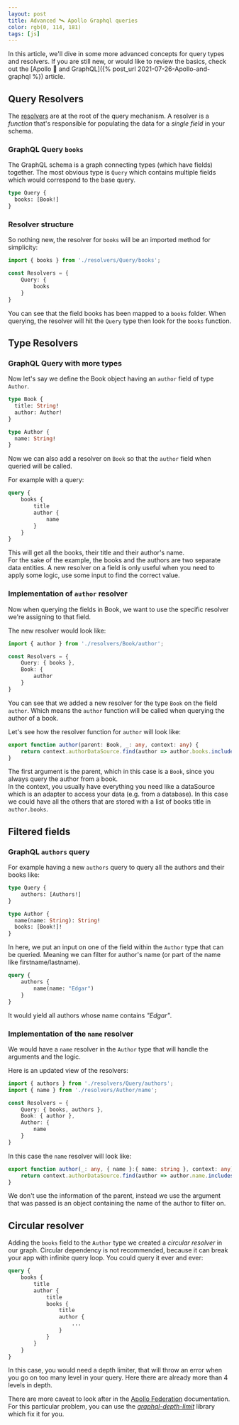 ```yaml
---
layout: post
title: Advanced 🛰 Apollo Graphql queries
color: rgb(0, 114, 181)
tags: [js]
---
```


In this article, we'll dive in some more advanced concepts for query types and resolvers.
If you are still new, or would like to review the basics, 
check out the [Apollo 🚀 and GraphQL]({% post_url 2021-07-26-Apollo-and-graphql %}) article.

## Query Resolvers

The [resolvers][1] are at the root of the query mechanism. 
A resolver is a _function_ that's responsible for populating the data for a _single field_ in your schema.

### GraphQL Query `books`

The GraphQL schema is a graph connecting types (which have fields) together.
The most obvious type is `Query` which contains multiple fields which would correspond to the base query.

```graphql
type Query {
  books: [Book!]
}
```

### Resolver structure

So nothing new, the resolver for `books` will be an imported method for simplicity:

```typescript
import { books } from './resolvers/Query/books';

const Resolvers = {
    Query: {
        books
    }
}
```

You can see that the field books has been mapped to a `books` folder.
When querying, the resolver will hit the `Query` type then look for the `books` function.

## Type Resolvers

### GraphQL Query with more types

Now let's say we define the Book object having an `author` field of type `Author`.

```graphql
type Book {
  title: String!
  author: Author!
}

type Author {
  name: String!
}
```

Now we can also add a resolver on `Book` so that the `author` field when queried will be called.

For example with a query:
```graphql
query {
    books {
        title 
        author {
            name
        }
    }
}
```

This will get all the books, their title and their author's name. <br>
For the sake of the example, the books and the authors are two separate data entities.
A new resolver on a field is only useful when you need to apply some logic, use some input 
to find the correct value.

### Implementation of `author` resolver

Now when querying the fields in Book, we want to use the specific resolver we're assigning
to that field.

The new resolver would look like:

```typescript
import { author } from './resolvers/Book/author';

const Resolvers = {
    Query: { books },
    Book: {
        author
    }
}
```

You can see that we added a new resolver for the type `Book` on the field `author`.
Which means the `author` function will be called when querying the author of a book.

Let's see how the resolver function for `author` will look like:

```typescript
export function author(parent: Book, _: any, context: any) {
    return context.authorDataSource.find(author => author.books.includes(parent.title) );
}
```

The first argument is the parent, which in this case is a `Book`, since you always query the author
from a book. <br>
In the context, you usually have everything you need like a dataSource which is an adapter to access
your data (e.g. from a database).
In this case we could have all the others that are stored with a list of books title in `author.books`.

## Filtered fields 

### GraphQL `authors` query

For example having a new `authors` query to query all the authors and their books like:

```graphql
type Query {
    authors: [Authors!]
}

type Author {
  name(name: String): String!
  books: [Book!]!  
}
```

In here, we put an input on one of the field within the `Author` type that can be queried.
Meaning we can filter for author's name (or part of the name like firstname/lastname).

```graphql
query {
    authors {
        name(name: "Edgar")
    }
}
```

It would yield all authors whose name contains _"Edgar"_.

### Implementation of the `name` resolver

We would have a `name` resolver in the `Author` type that will handle the arguments and the logic.

Here is an updated view of the resolvers:

```typescript
import { authors } from './resolvers/Query/authors';
import { name } from './resolvers/Author/name';

const Resolvers = {
    Query: { books, authors },
    Book: { author },
    Author: {
        name
    }
}
```

In this case the `name` resolver will look like:

```typescript
export function author(_: any, { name }:{ name: string }, context: any) {
    return context.authorDataSource.find(author => author.name.includes(name) );
}
```

We don't use the information of the parent, instead we use the argument that was passed
is an object containing the name of the author to filter on.

## Circular resolver

Adding the `books` field to the `Author` type we created a _circular resolver_ in our graph.
Circular dependency is not recommended, because it can break your app with infinite query loop.
You could query it ever and ever:

```graphql
query {
    books {
        title
        author {
            title
            books {
                title
                author {
                    ...
                }
            }
        }
    }
}
```

In this case, you would need a depth limiter, that will throw an error when you go on too many level in your query.
Here there are already more than 4 levels in depth.

There are more caveat to look after in the [Apollo Federation][2]
documentation. For this particular problem, you can use the [_graphql-depth-limit_][3] library which fix it for you.


[1]: https://www.apollographql.com/docs/apollo-server/data/resolvers/ "resolver"
[2]: https://www.apollographql.com/docs/federation/enterprise-guide/graph-security/#limit-query-depth "Apollo doc pbs"
[3]: https://www.npmjs.com/package/graphql-depth-limit "graphql-depth-limit"
